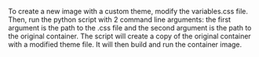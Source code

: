 
To create a new image with a custom theme, modify the variables.css file. Then, run the python script with 2 command line arguments: the first argument is the path to the .css file and the second argument is the path to the original container. The script will create a copy of the original container with a modified theme file. It will then build and run the container image.